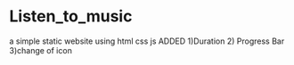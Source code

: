 # Listen_to_music
a simple static website using html css js
ADDED
1)Duration
2) Progress Bar
3)change of icon

